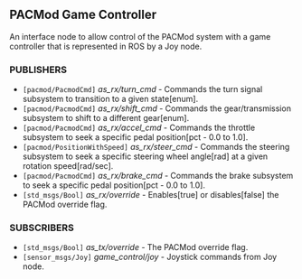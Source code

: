 ## PACMod Game Controller ##

An interface node to allow control of the PACMod system with a game controller
that is represented in ROS by a Joy node.

### PUBLISHERS ###

 - `[pacmod/PacmodCmd]` *as_rx/turn_cmd* - Commands the turn signal subsystem to transition to a given state[enum].
 - `[pacmod/PacmodCmd]` *as_rx/shift_cmd* - Commands the gear/transmission subsystem to shift to a different gear[enum].
 - `[pacmod/PacmodCmd]` *as_rx/accel_cmd* - Commands the throttle subsystem to seek a specific pedal position[pct - 0.0 to 1.0].
 - `[pacmod/PositionWithSpeed]` *as_rx/steer_cmd* - Commands the steering subsystem to seek a specific steering wheel angle[rad] at a given rotation           speed[rad/sec].
 - `[pacmod/PacmodCmd]` *as_rx/brake_cmd* - Commands the brake subsystem to seek a specific pedal position[pct - 0.0 to 1.0].
 - `[std_msgs/Bool]` *as_rx/override* - Enables[true] or disables[false] the PACMod override flag.

### SUBSCRIBERS ###

 - `[std_msgs/Bool]` *as_tx/override* - The PACMod override flag.
 - `[sensor_msgs/Joy]` *game_control/joy* - Joystick commands from Joy node.
